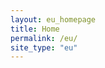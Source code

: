 ```yaml
---
layout: eu_homepage
title: Home
permalink: /eu/
site_type: "eu"
---
```


<!--- This child document initializes the page in Jekyll. -->